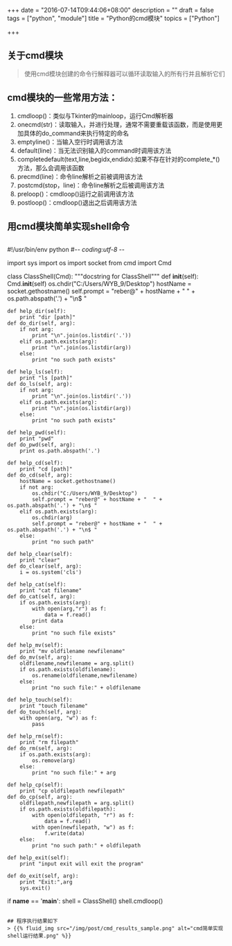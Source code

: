 +++
date = "2016-07-14T09:44:06+08:00"
description = ""
draft = false
tags = ["python", "module"]
title = "Python的cmd模块"
topics = ["Python"]

+++

## 关于cmd模块
> 使用cmd模块创建的命令行解释器可以循环读取输入的所有行并且解析它们

## cmd模块的一些常用方法：
1. cmdloop()：类似与Tkinter的mainloop，运行Cmd解析器
2. onecmd(str)：读取输入，并进行处理，通常不需要重载该函数，而是使用更加具体的do_command来执行特定的命名
3. emptyline()：当输入空行时调用该方法
4. default(line)：当无法识别输入的command时调用该方法
5. completedefault(text,line,begidx,endidx):如果不存在针对的complete_*()方法，那么会调用该函数
6. precmd(line)：命令line解析之前被调用该方法
7. postcmd(stop，line)：命令line解析之后被调用该方法
8. preloop()：cmdloop()运行之前调用该方法
9. postloop()：cmdloop()退出之后调用该方法

## 用cmd模块简单实现shell命令
> ```
#!/usr/bin/env python
#-*- coding:utf-8 -*-

import sys
import os
import socket
from cmd import Cmd

class ClassShell(Cmd):
    """docstring for ClassShell"""
    def __init__(self):
        Cmd.__init__(self)
        os.chdir("C:/Users/WYB_9/Desktop")
        hostName = socket.gethostname()
        self.prompt = "reber@" + hostName + "  " + os.path.abspath('.') + "\n$ "
        

    def help_dir(self):
        print "dir [path]"
    def do_dir(self, arg):
        if not arg:
            print "\n".join(os.listdir('.'))
        elif os.path.exists(arg):
            print "\n".join(os.listdir(arg))
        else:
            print "no such path exists"

    def help_ls(self):
        print "ls [path]"
    def do_ls(self, arg):
        if not arg:
            print "\n".join(os.listdir('.'))
        elif os.path.exists(arg):
            print "\n".join(os.listdir(arg))
        else:
            print "no such path exists"

    def help_pwd(self):
        print "pwd"
    def do_pwd(self, arg):
        print os.path.abspath('.')

    def help_cd(self):
        print "cd [path]"
    def do_cd(self, arg):
        hostName = socket.gethostname()
        if not arg:
            os.chdir("C:/Users/WYB_9/Desktop")
            self.prompt = "reber@" + hostName + "  " + os.path.abspath('.') + "\n$ "
        elif os.path.exists(arg):
            os.chdir(arg)
            self.prompt = "reber@" + hostName + "  " + os.path.abspath('.') + "\n$ "
        else:
            print "no such path"

    def help_clear(self):
        print "clear"
    def do_clear(self, arg):
        i = os.system('cls')

    def help_cat(self):
        print "cat filename"
    def do_cat(self, arg):
        if os.path.exists(arg):
            with open(arg,"r") as f:
                data = f.read()
            print data
        else:
            print "no such file exists"

    def help_mv(self):
        print "mv oldfilename newfilename"
    def do_mv(self, arg):
        oldfilename,newfilename = arg.split()
        if os.path.exists(oldfilename):
            os.rename(oldfilename,newfilename)
        else:
            print "no such file:" + oldfilename

    def help_touch(self):
        print "touch filename"
    def do_touch(self, arg):
        with open(arg, "w") as f:
            pass

    def help_rm(self):
        print "rm filepath"
    def do_rm(self, arg):
        if os.path.exists(arg):
            os.remove(arg)
        else:
            print "no such file:" + arg
        
    def help_cp(self):
        print "cp oldfilepath newfilepath"
    def do_cp(self, arg):
        oldfilepath,newfilepath = arg.split()
        if os.path.exists(oldfilepath):
            with open(oldfilepath, "r") as f:
                data = f.read()
            with open(newfilepath, "w") as f:
                f.write(data)
        else:
            print "no such path:" + oldfilepath

    def help_exit(self):
        print "input exit will exit the program"

    def do_exit(self, arg):
        print "Exit:",arg
        sys.exit()


if __name__ == '__main__':
    shell = ClassShell()
    shell.cmdloop()
```

## 程序执行结果如下
> {{% fluid_img src="/img/post/cmd_results_sample.png" alt="cmd简单实现shell运行结果.png" %}}
